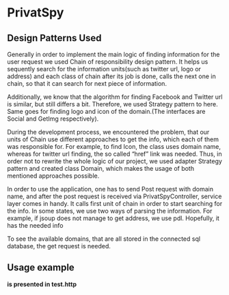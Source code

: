 # PrivatSpy

## Design Patterns Used
Generally in order to implement the main logic of finding information for the user request we used Chain of responsibility design pattern. It helps us sequently search for the information units(such as twitter url, logo or address) and each class of chain after its job is done, calls the next one in chain, so that it can search for next piece of information.

Additionally, we know that the algorithm for finding Facebook and Twitter url is similar, but still differs a bit. Therefore, we used Strategy pattern to here. Same goes for finding logo and icon of the domain.(The interfaces are Social and GetImg respectively).

During the development process, we encountered the problem, that our units of Chain use different approaches to get the info, which each of them was responsible for. For example, to find Icon, the class uses domain name, whereas for twitter url finding, the so called “href” link was needed.  Thus, in order not to rewrite the whole logic of our project, we used adapter Strategy pattern and created class Domain, which makes the usage of both mentioned approaches possible.

In order to use the application, one has to send Post request with domain name, and after the post request is received via PrivatSpyController, service layer comes in handy. It calls first unit of chain in order to start searching for the info. In some states, we use two ways of parsing the information. For example, if jsoup does not manage to get address, we use pdl. Hopefully, it has the needed info

To see the available domains, that are all stored in the connected sql database, the get request is needed.


## Usage example
**is presented in test.http**







